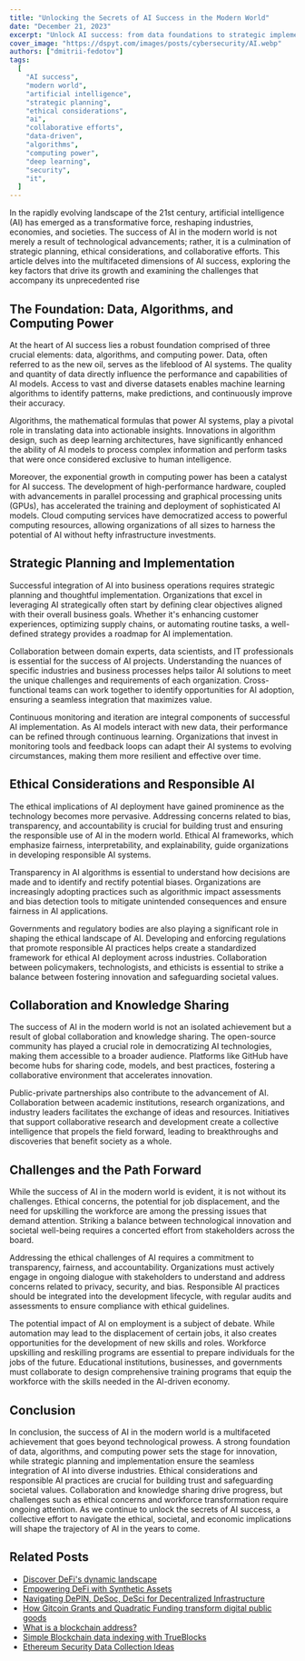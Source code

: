 ```yaml
---
title: "Unlocking the Secrets of AI Success in the Modern World"
date: "December 21, 2023"
excerpt: "Unlock AI success: from data foundations to strategic implementation. Explore ethics and collaboration shaping the future of artificial intelligence."
cover_image: "https://dspyt.com/images/posts/cybersecurity/AI.webp"
authors: ["dmitrii-fedotov"]
tags:
  [
    "AI success",
    "modern world",
    "artificial intelligence",
    "strategic planning",
    "ethical considerations",
    "ai",
    "collaborative efforts",
    "data-driven",
    "algorithms",
    "computing power",
    "deep learning",
    "security",
    "it",
  ]
---
```


In the rapidly evolving landscape of the 21st century, artificial intelligence (AI) has emerged as a transformative force, reshaping industries, economies, and societies. The success of AI in the modern world is not merely a result of technological advancements; rather, it is a culmination of strategic planning, ethical considerations, and collaborative efforts. This article delves into the multifaceted dimensions of AI success, exploring the key factors that drive its growth and examining the challenges that accompany its unprecedented rise

## The Foundation: Data, Algorithms, and Computing Power

At the heart of AI success lies a robust foundation comprised of three crucial elements: data, algorithms, and computing power. Data, often referred to as the new oil, serves as the lifeblood of AI systems. The quality and quantity of data directly influence the performance and capabilities of AI models. Access to vast and diverse datasets enables machine learning algorithms to identify patterns, make predictions, and continuously improve their accuracy.

Algorithms, the mathematical formulas that power AI systems, play a pivotal role in translating data into actionable insights. Innovations in algorithm design, such as deep learning architectures, have significantly enhanced the ability of AI models to process complex information and perform tasks that were once considered exclusive to human intelligence.

Moreover, the exponential growth in computing power has been a catalyst for AI success. The development of high-performance hardware, coupled with advancements in parallel processing and graphical processing units (GPUs), has accelerated the training and deployment of sophisticated AI models. Cloud computing services have democratized access to powerful computing resources, allowing organizations of all sizes to harness the potential of AI without hefty infrastructure investments.

## Strategic Planning and Implementation

Successful integration of AI into business operations requires strategic planning and thoughtful implementation. Organizations that excel in leveraging AI strategically often start by defining clear objectives aligned with their overall business goals. Whether it's enhancing customer experiences, optimizing supply chains, or automating routine tasks, a well-defined strategy provides a roadmap for AI implementation.

Collaboration between domain experts, data scientists, and IT professionals is essential for the success of AI projects. Understanding the nuances of specific industries and business processes helps tailor AI solutions to meet the unique challenges and requirements of each organization. Cross-functional teams can work together to identify opportunities for AI adoption, ensuring a seamless integration that maximizes value.

Continuous monitoring and iteration are integral components of successful AI implementation. As AI models interact with new data, their performance can be refined through continuous learning. Organizations that invest in monitoring tools and feedback loops can adapt their AI systems to evolving circumstances, making them more resilient and effective over time.

## Ethical Considerations and Responsible AI

The ethical implications of AI deployment have gained prominence as the technology becomes more pervasive. Addressing concerns related to bias, transparency, and accountability is crucial for building trust and ensuring the responsible use of AI in the modern world. Ethical AI frameworks, which emphasize fairness, interpretability, and explainability, guide organizations in developing responsible AI systems.

Transparency in AI algorithms is essential to understand how decisions are made and to identify and rectify potential biases. Organizations are increasingly adopting practices such as algorithmic impact assessments and bias detection tools to mitigate unintended consequences and ensure fairness in AI applications.

Governments and regulatory bodies are also playing a significant role in shaping the ethical landscape of AI. Developing and enforcing regulations that promote responsible AI practices helps create a standardized framework for ethical AI deployment across industries. Collaboration between policymakers, technologists, and ethicists is essential to strike a balance between fostering innovation and safeguarding societal values.

## Collaboration and Knowledge Sharing

The success of AI in the modern world is not an isolated achievement but a result of global collaboration and knowledge sharing. The open-source community has played a crucial role in democratizing AI technologies, making them accessible to a broader audience. Platforms like GitHub have become hubs for sharing code, models, and best practices, fostering a collaborative environment that accelerates innovation.

Public-private partnerships also contribute to the advancement of AI. Collaboration between academic institutions, research organizations, and industry leaders facilitates the exchange of ideas and resources. Initiatives that support collaborative research and development create a collective intelligence that propels the field forward, leading to breakthroughs and discoveries that benefit society as a whole.

## Challenges and the Path Forward

While the success of AI in the modern world is evident, it is not without its challenges. Ethical concerns, the potential for job displacement, and the need for upskilling the workforce are among the pressing issues that demand attention. Striking a balance between technological innovation and societal well-being requires a concerted effort from stakeholders across the board.

Addressing the ethical challenges of AI requires a commitment to transparency, fairness, and accountability. Organizations must actively engage in ongoing dialogue with stakeholders to understand and address concerns related to privacy, security, and bias. Responsible AI practices should be integrated into the development lifecycle, with regular audits and assessments to ensure compliance with ethical guidelines.

The potential impact of AI on employment is a subject of debate. While automation may lead to the displacement of certain jobs, it also creates opportunities for the development of new skills and roles. Workforce upskilling and reskilling programs are essential to prepare individuals for the jobs of the future. Educational institutions, businesses, and governments must collaborate to design comprehensive training programs that equip the workforce with the skills needed in the AI-driven economy.

## Conclusion

In conclusion, the success of AI in the modern world is a multifaceted achievement that goes beyond technological prowess. A strong foundation of data, algorithms, and computing power sets the stage for innovation, while strategic planning and implementation ensure the seamless integration of AI into diverse industries. Ethical considerations and responsible AI practices are crucial for building trust and safeguarding societal values. Collaboration and knowledge sharing drive progress, but challenges such as ethical concerns and workforce transformation require ongoing attention. As we continue to unlock the secrets of AI success, a collective effort to navigate the ethical, societal, and economic implications will shape the trajectory of AI in the years to come.

## Related Posts

- [Discover DeFi's dynamic landscape](https://dspyt.com/dynamics-of-defi-protocols)
- [Empowering DeFi with Synthetic Assets](https://dspyt.com/synthetix-unleashing-the-power)
- [Navigating DePIN, DeSoc, DeSci for Decentralized Infrastructure](https://dspyt.com/exploring-depin-desoc-desci)
- [How Gitcoin Grants and Quadratic Funding transform digital public goods](https://dspyt.com/influence-gitcoin-grants)
- [What is a blockchain address?](https://dspyt.com/what-is-blockchain-address)
- [Simple Blockchain data indexing with TrueBlocks](https://dspyt.com/blockchain-data-indexer-with-trueblocks)
- [Ethereum Security Data Collection Ideas](https://dspyt.com/data_collection_ideas)
